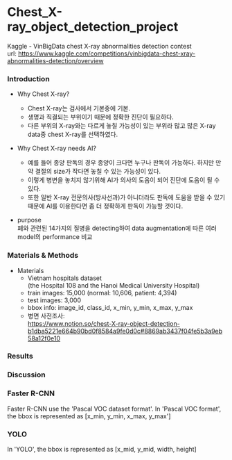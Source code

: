 # Chest_X-ray_object_detection_project
Kaggle - VinBigData chest X-ray abnormalities detection contest </br>
url: https://www.kaggle.com/competitions/vinbigdata-chest-xray-abnormalities-detection/overview </br>

### Introduction
* Why Chest X-ray?
  * Chest X-ray는 검사에서 기본중에 기본.
  * 생명과 직결되는 부위이기 때문에 정확한 진단이 필요하다.
  * 다른 부위의 X-ray와는 다르게 놓칠 가능성이 있는 부위라 많고 많은 X-ray data중 chest X-ray를 선택하였다.
  
* Why Chest X-ray needs AI?
  * 예를 들어 종양 판독의 경우 종양이 크다면 누구나 판독이 가능하다. 하지만 만약 결절의 size가 작다면 놓칠 수 있는 가능성이 있다.
  * 이렇게 병변을 놓치지 않기위해 AI가 의사의 도움이 되어 진단에 도움이 될 수 있다.
  * 또한 일반 X-ray 전문의사(방사선과)가 아니더라도 판독에 도움을 받을 수 있기때문에 AI를 이용한다면 좀 더 정확하게 판독이 가능할 것이다.
* purpose </br>
폐와 관련된 14가지의 질병을 detecting하여 data augmentation에 따른 여러 model의 performance 비교

### Materials & Methods
* Materials
  * Vietnam hospitals dataset </br>
  (the Hospital 108 and the Hanoi Medical University Hospital)
  * train images: 15,000 (normal: 10,606, patient: 4,394)
  * test images: 3,000
  * bbox info: image_id, class_id, x_min, y_min, x_max, y_max
  * 병면 사전조사: </br>
  https://www.notion.so/chest-X-ray-object-detection-b1dba5221e664b90bd0f8584a9fe0d0c#8869ab3437f04fe5b3a9eb58a12f0e10

### Results

### Discussion

### Faster R-CNN
Faster R-CNN use the 'Pascal VOC dataset format'.
In 'Pascal VOC format', the bbox is represented as [x_min, y_min, x_max, y_max']

### YOLO
In 'YOLO', the bbox is represented as [x_mid, y_mid, width, height]
